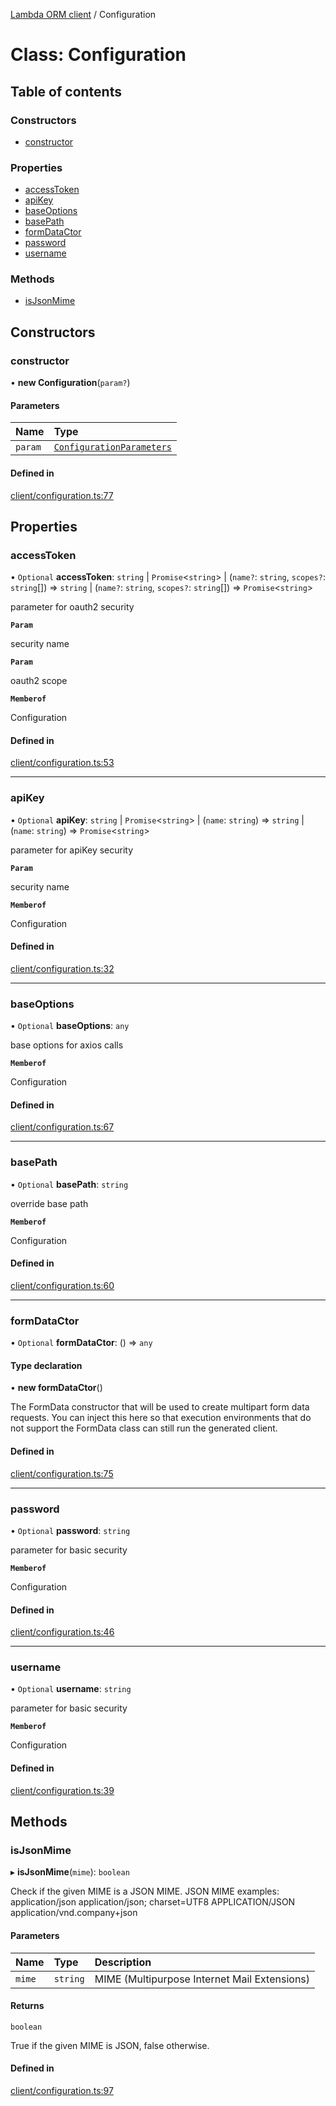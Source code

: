 [Lambda ORM client](../README.md) / Configuration

# Class: Configuration

## Table of contents

### Constructors

- [constructor](Configuration.md#constructor)

### Properties

- [accessToken](Configuration.md#accesstoken)
- [apiKey](Configuration.md#apikey)
- [baseOptions](Configuration.md#baseoptions)
- [basePath](Configuration.md#basepath)
- [formDataCtor](Configuration.md#formdatactor)
- [password](Configuration.md#password)
- [username](Configuration.md#username)

### Methods

- [isJsonMime](Configuration.md#isjsonmime)

## Constructors

### constructor

• **new Configuration**(`param?`)

#### Parameters

| Name | Type |
| :------ | :------ |
| `param` | [`ConfigurationParameters`](../interfaces/ConfigurationParameters.md) |

#### Defined in

[client/configuration.ts:77](https://github.com/FlavioLionelRita/lambdaorm-client-node/blob/72895a2/src/lib/client/configuration.ts#L77)

## Properties

### accessToken

• `Optional` **accessToken**: `string` \| `Promise`<`string`\> \| (`name?`: `string`, `scopes?`: `string`[]) => `string` \| (`name?`: `string`, `scopes?`: `string`[]) => `Promise`<`string`\>

parameter for oauth2 security

**`Param`**

security name

**`Param`**

oauth2 scope

**`Memberof`**

Configuration

#### Defined in

[client/configuration.ts:53](https://github.com/FlavioLionelRita/lambdaorm-client-node/blob/72895a2/src/lib/client/configuration.ts#L53)

___

### apiKey

• `Optional` **apiKey**: `string` \| `Promise`<`string`\> \| (`name`: `string`) => `string` \| (`name`: `string`) => `Promise`<`string`\>

parameter for apiKey security

**`Param`**

security name

**`Memberof`**

Configuration

#### Defined in

[client/configuration.ts:32](https://github.com/FlavioLionelRita/lambdaorm-client-node/blob/72895a2/src/lib/client/configuration.ts#L32)

___

### baseOptions

• `Optional` **baseOptions**: `any`

base options for axios calls

**`Memberof`**

Configuration

#### Defined in

[client/configuration.ts:67](https://github.com/FlavioLionelRita/lambdaorm-client-node/blob/72895a2/src/lib/client/configuration.ts#L67)

___

### basePath

• `Optional` **basePath**: `string`

override base path

**`Memberof`**

Configuration

#### Defined in

[client/configuration.ts:60](https://github.com/FlavioLionelRita/lambdaorm-client-node/blob/72895a2/src/lib/client/configuration.ts#L60)

___

### formDataCtor

• `Optional` **formDataCtor**: () => `any`

#### Type declaration

• **new formDataCtor**()

The FormData constructor that will be used to create multipart form data
requests. You can inject this here so that execution environments that
do not support the FormData class can still run the generated client.

#### Defined in

[client/configuration.ts:75](https://github.com/FlavioLionelRita/lambdaorm-client-node/blob/72895a2/src/lib/client/configuration.ts#L75)

___

### password

• `Optional` **password**: `string`

parameter for basic security

**`Memberof`**

Configuration

#### Defined in

[client/configuration.ts:46](https://github.com/FlavioLionelRita/lambdaorm-client-node/blob/72895a2/src/lib/client/configuration.ts#L46)

___

### username

• `Optional` **username**: `string`

parameter for basic security

**`Memberof`**

Configuration

#### Defined in

[client/configuration.ts:39](https://github.com/FlavioLionelRita/lambdaorm-client-node/blob/72895a2/src/lib/client/configuration.ts#L39)

## Methods

### isJsonMime

▸ **isJsonMime**(`mime`): `boolean`

Check if the given MIME is a JSON MIME.
JSON MIME examples:
  application/json
  application/json; charset=UTF8
  APPLICATION/JSON
  application/vnd.company+json

#### Parameters

| Name | Type | Description |
| :------ | :------ | :------ |
| `mime` | `string` | MIME (Multipurpose Internet Mail Extensions) |

#### Returns

`boolean`

True if the given MIME is JSON, false otherwise.

#### Defined in

[client/configuration.ts:97](https://github.com/FlavioLionelRita/lambdaorm-client-node/blob/72895a2/src/lib/client/configuration.ts#L97)
